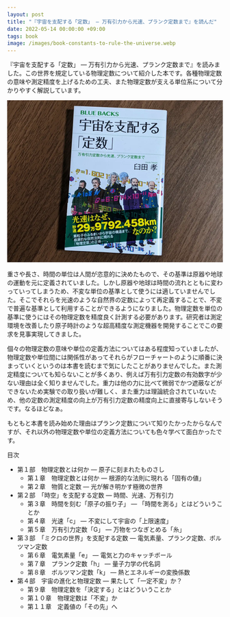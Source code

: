 ```yaml
---
layout: post
title: "『宇宙を支配する「定数」 ― 万有引力から光速、プランク定数まで』を読んだ"
date: 2022-05-14 00:00:00 +09:00
tags: book
image: /images/book-constants-to-rule-the-universe.webp
---
```


『宇宙を支配する「定数」 ― 万有引力から光速、プランク定数まで』を読みました。この世界を規定している物理定数について紹介した本です。各種物理定数の意味や測定精度を上げるための工夫、また物理定数が支える単位系について分かりやすく解説しています。

![表紙](/images/book-constants-to-rule-the-universe.webp)

重さや長さ、時間の単位は人間が恣意的に決めたもので、その基準は原器や地球の運動を元に定義されていました。しかし原器や地球は時間の流れとともに変わっていってしまうため、不変な単位の基準として使うには適していませんでした。そこでそれらを光速のような自然界の定数によって再定義することで、不変で普遍な基準として利用することができるようになりました。物理定数を単位の基準に使うにはその物理定数を精度良く計測する必要があります。研究者は測定環境を改善したり原子時計のような超高精度な測定機器を開発することでこの要求を見事実現してきました。

個々の物理定数の意味や単位の定義方法についてはある程度知っていましたが、物理定数や単位間には関係性があってそれらがフローチャートのように順番に決まっていくというのは本書を読むまで気にしたことがありませんでした。また測定精度についても知らないことが多くあり、例えば万有引力定数の有効数字が少ない理由は全く知りませんでした。重力は他の力に比べて微弱でかつ遮蔽などができないため実験での取り扱いが難しく、また重力は理論統合されていないため、他の定数の測定精度の向上が万有引力定数の精度向上に直接寄与しないそうです。なるほどなぁ。

もともと本書を読み始めた理由はプランク定数について知りたかったからなんですが、それ以外の物理定数や単位の定義方法についても色々学べて面白かったです。

目次

- 第１部　物理定数とは何か ― 原子に刻まれたものさし
  - 第１章　物理定数とは何か ― 根源的な法則に現れる「固有の値」
  - 第２章　物質と定数 ― 光が解き明かす極微の世界
- 第２部　「時空」を支配する定数 ― 時間、光速、万有引力
  - 第３章　時間を刻む「原子の振り子」 ― 「時間を測る」とはどういうことか
  - 第４章　光速「c」 ― 不変にして宇宙の「上限速度」
  - 第５章　万有引力定数「G」 ― 万物をつなぎとめる「糸」
- 第３部　「ミクロの世界」を支配する定数 ― 電気素量、プランク定数、ボルツマン定数
  - 第６章　電気素量「e」 ― 電気と力のキャッチボール
  - 第７章　プランク定数「h」 ― 量子力学の代名詞
  - 第８章　ボルツマン定数「k」 ― 熱とエネルギーの変換係数
- 第４部　宇宙の進化と物理定数 ― 果たして「一定不変」か？
  - 第９章　物理定数を「決定する」とはどういうことか
  - 第１０章　物理定数は「不変」か
  - 第１１章　定義値の「その先」へ